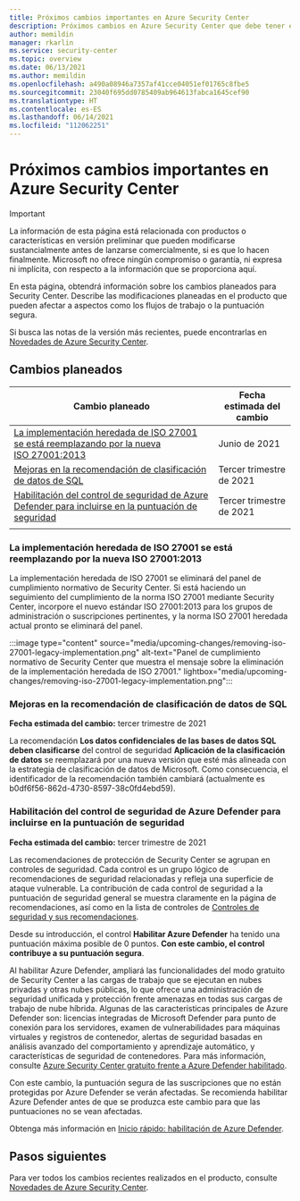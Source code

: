 ```yaml
---
title: Próximos cambios importantes en Azure Security Center
description: Próximos cambios en Azure Security Center que debe tener en cuenta y para los que puede que necesite un plan
author: memildin
manager: rkarlin
ms.service: security-center
ms.topic: overview
ms.date: 06/13/2021
ms.author: memildin
ms.openlocfilehash: a490a08946a7357af41cce04051ef01765c8fbe5
ms.sourcegitcommit: 23040f695dd0785409ab964613fabca1645cef90
ms.translationtype: HT
ms.contentlocale: es-ES
ms.lasthandoff: 06/14/2021
ms.locfileid: "112062251"
---
```

# <a name="important-upcoming-changes-to-azure-security-center"></a>Próximos cambios importantes en Azure Security Center

> [!IMPORTANT]
> La información de esta página está relacionada con productos o características en versión preliminar que pueden modificarse sustancialmente antes de lanzarse comercialmente, si es que lo hacen finalmente. Microsoft no ofrece ningún compromiso o garantía, ni expresa ni implícita, con respecto a la información que se proporciona aquí.

En esta página, obtendrá información sobre los cambios planeados para Security Center. Describe las modificaciones planeadas en el producto que pueden afectar a aspectos como los flujos de trabajo o la puntuación segura.

Si busca las notas de la versión más recientes, puede encontrarlas en [Novedades de Azure Security Center](release-notes.md).


## <a name="planned-changes"></a>Cambios planeados

| Cambio planeado                                                                                                                                                        | Fecha estimada del cambio |
|-----------------------------------------------------------------------------------------------------------------------------------------------------------------------|---------------------------|
| [La implementación heredada de ISO 27001 se está reemplazando por la nueva ISO 27001:2013](#legacy-implementation-of-iso-27001-is-being-replaced-with-new-iso-270012013)          | Junio de 2021                 |
| [Mejoras en la recomendación de clasificación de datos de SQL](#enhancements-to-sql-data-classification-recommendation)                                                     | Tercer trimestre de 2021                   |
| [Habilitación del control de seguridad de Azure Defender para incluirse en la puntuación de seguridad](#enable-azure-defender-security-control-to-be-included-in-secure-score)                       | Tercer trimestre de 2021                   |
|                                                                                                                                                                       |                           |


### <a name="legacy-implementation-of-iso-27001-is-being-replaced-with-new-iso-270012013"></a>La implementación heredada de ISO 27001 se está reemplazando por la nueva ISO 27001:2013

La implementación heredada de ISO 27001 se eliminará del panel de cumplimiento normativo de Security Center. Si está haciendo un seguimiento del cumplimiento de la norma ISO 27001 mediante Security Center, incorpore el nuevo estándar ISO 27001:2013 para los grupos de administración o suscripciones pertinentes, y la norma ISO 27001 heredada actual pronto se eliminará del panel.

:::image type="content" source="media/upcoming-changes/removing-iso-27001-legacy-implementation.png" alt-text="Panel de cumplimiento normativo de Security Center que muestra el mensaje sobre la eliminación de la implementación heredada de ISO 27001." lightbox="media/upcoming-changes/removing-iso-27001-legacy-implementation.png":::

### <a name="enhancements-to-sql-data-classification-recommendation"></a>Mejoras en la recomendación de clasificación de datos de SQL

**Fecha estimada del cambio:** tercer trimestre de 2021

La recomendación **Los datos confidenciales de las bases de datos SQL deben clasificarse** del control de seguridad **Aplicación de la clasificación de datos** se reemplazará por una nueva versión que esté más alineada con la estrategia de clasificación de datos de Microsoft. Como consecuencia, el identificador de la recomendación también cambiará (actualmente es b0df6f56-862d-4730-8597-38c0fd4ebd59).

### <a name="enable-azure-defender-security-control-to-be-included-in-secure-score"></a>Habilitación del control de seguridad de Azure Defender para incluirse en la puntuación de seguridad

**Fecha estimada del cambio:** tercer trimestre de 2021

Las recomendaciones de protección de Security Center se agrupan en controles de seguridad. Cada control es un grupo lógico de recomendaciones de seguridad relacionadas y refleja una superficie de ataque vulnerable. La contribución de cada control de seguridad a la puntuación de seguridad general se muestra claramente en la página de recomendaciones, así como en la lista de controles de [Controles de seguridad y sus recomendaciones](secure-score-security-controls.md#security-controls-and-their-recommendations).

Desde su introducción, el control **Habilitar Azure Defender** ha tenido una puntuación máxima posible de 0 puntos. **Con este cambio, el control contribuye a su puntuación segura**.

Al habilitar Azure Defender, ampliará las funcionalidades del modo gratuito de Security Center a las cargas de trabajo que se ejecutan en nubes privadas y otras nubes públicas, lo que ofrece una administración de seguridad unificada y protección frente amenazas en todas sus cargas de trabajo de nube híbrida. Algunas de las características principales de Azure Defender son: licencias integradas de Microsoft Defender para punto de conexión para los servidores, examen de vulnerabilidades para máquinas virtuales y registros de contenedor, alertas de seguridad basadas en análisis avanzado del comportamiento y aprendizaje automático, y características de seguridad de contenedores. Para más información, consulte [Azure Security Center gratuito frente a Azure Defender habilitado](security-center-pricing.md).

Con este cambio, la puntuación segura de las suscripciones que no están protegidas por Azure Defender se verán afectadas. Se recomienda habilitar Azure Defender antes de que se produzca este cambio para que las puntuaciones no se vean afectadas. 

Obtenga más información en [Inicio rápido: habilitación de Azure Defender](enable-azure-defender.md).


## <a name="next-steps"></a>Pasos siguientes

Para ver todos los cambios recientes realizados en el producto, consulte [Novedades de Azure Security Center](release-notes.md).